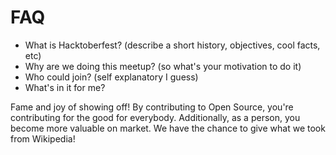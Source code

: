 # FAQ

* What is Hacktoberfest?  (describe a short history, objectives, cool facts, etc)
* Why are we doing this meetup? (so what's your motivation to do it)
* Who could join?  (self explanatory I guess)
* What's in it for me?

Fame and joy of showing off!
By contributing to Open Source, you're contributing for the good for everybody.
Additionally, as a person, you become more valuable on market. We have the chance to give what we took from Wikipedia!